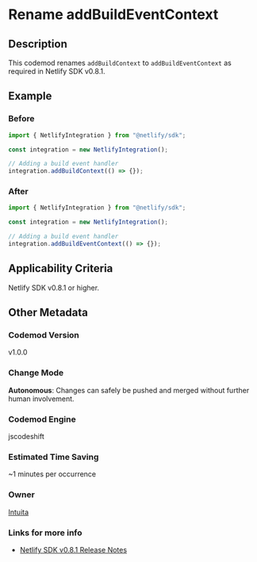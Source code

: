 # Rename addBuildEventContext

## Description

This codemod renames `addBuildContext` to `addBuildEventContext` as required in Netlify SDK v0.8.1.

## Example

### Before

```jsx
import { NetlifyIntegration } from "@netlify/sdk";

const integration = new NetlifyIntegration();

// Adding a build event handler
integration.addBuildContext(() => {});
```

### After

```jsx
import { NetlifyIntegration } from "@netlify/sdk";

const integration = new NetlifyIntegration();

// Adding a build event handler
integration.addBuildEventContext(() => {});
```

## Applicability Criteria

Netlify SDK v0.8.1 or higher.

## Other Metadata

### Codemod Version

v1.0.0

### Change Mode

**Autonomous**: Changes can safely be pushed and merged without further human involvement.

### **Codemod Engine**

jscodeshift

### Estimated Time Saving

~1 minutes per occurrence

### Owner

[Intuita](https://github.com/intuita-inc)

### Links for more info

- [Netlify SDK v0.8.1 Release Notes](https://sdk.netlify.com/release-notes/#081)
